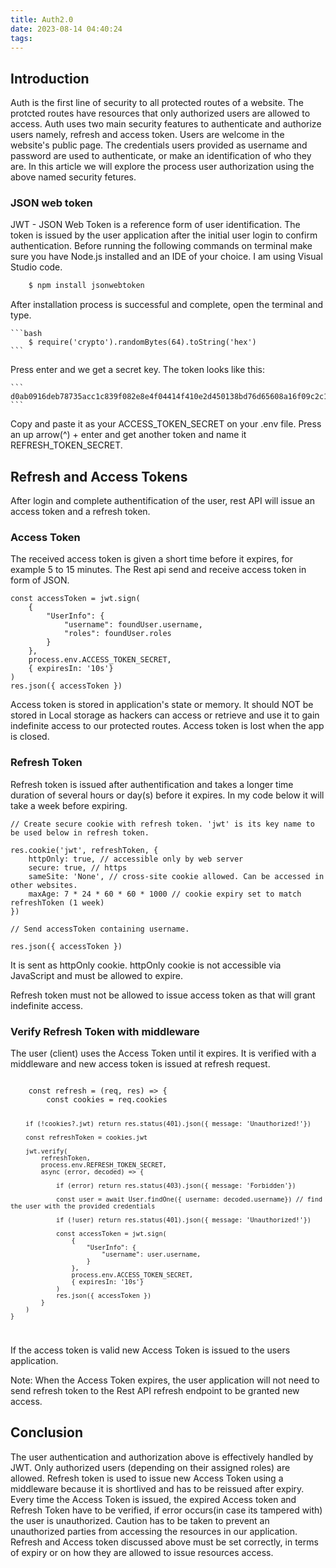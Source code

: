 ```yaml
---
title: Auth2.0
date: 2023-08-14 04:40:24
tags:
---
```


## Introduction

Auth is the first line of security to all protected routes of a website. The protcted routes have resources that only authorized users are allowed to access. Auth uses two main security features to authenticate and authorize users namely, refresh and access token. Users are welcome in the website's public page. The credentials users provided as username and password are used to authenticate, or make an identification of who they are. In this article we will explore the process user authorization using the above named security fetures.


### JSON web token

JWT - JSON Web Token is a reference form of user identification. The token is issued by the user application after the initial user login to confirm authentication. Before running the following commands on terminal make sure you have Node.js installed and an IDE of your choice. I am using Visual Studio code.

``` bash
    $ npm install jsonwebtoken
```

After installation process is successful and complete, open the terminal and type.

    ```bash
        $ require('crypto').randomBytes(64).toString('hex')
    ```
Press enter and we get a secret key. The token looks like this:

    ```
    d0ab0916deb78735acc1c839f082e8e4f04414f410e2d450138bd76d65608a16f09c2c1fb595ad06438c2c37b7773877c4724897ebe9d203e181c477b55ee75d
    ```

Copy and paste it as your ACCESS_TOKEN_SECRET on your .env file. Press an up arrow(^) + enter and get another token and name it REFRESH_TOKEN_SECRET.


## Refresh and Access Tokens

After login and complete authentification of the user, rest API will issue an access token and a refresh token.

### Access Token

The received access token is given a short time before it expires, for example 5 to 15 minutes. The Rest api send and receive access token in form of JSON.

    const accessToken = jwt.sign(
        {
            "UserInfo": {
                "username": foundUser.username,
                "roles": foundUser.roles
            }
        },
        process.env.ACCESS_TOKEN_SECRET,
        { expiresIn: '10s'}
    )
    res.json({ accessToken })

Access token is stored in application's state or memory. It should NOT be stored in Local storage as hackers can access or retrieve and use it to gain indefinite access to our protected routes. Access token is lost when the app is closed.

### Refresh Token

Refresh token is issued after authentification and takes a longer time duration of several hours or day(s) before it expires. In my code below it will take a week before expiring. 

    // Create secure cookie with refresh token. 'jwt' is its key name to be used below in refresh token.

    res.cookie('jwt', refreshToken, {
        httpOnly: true, // accessible only by web server
        secure: true, // https
        sameSite: 'None', // cross-site cookie allowed. Can be accessed in other websites.
        maxAge: 7 * 24 * 60 * 60 * 1000 // cookie expiry set to match refreshToken (1 week)
    })

    // Send accessToken containing username.

    res.json({ accessToken })

It is sent as httpOnly cookie. httpOnly cookie is not accessible via JavaScript and must be allowed to expire.

Refresh token must not be allowed to issue access token as that will grant indefinite access.

### Verify Refresh Token with middleware

The user (client) uses the Access Token until it expires. It is verified with a middleware and new access token is issued at refresh request.

<code>
    const refresh = (req, res) => {
        const cookies = req.cookies

        if (!cookies?.jwt) return res.status(401).json({ message: 'Unauthorized!'})

        const refreshToken = cookies.jwt

        jwt.verify(
            refreshToken,
            process.env.REFRESH_TOKEN_SECRET,
            async (error, decoded) => {

                if (error) return res.status(403).json({ message: 'Forbidden'})

                const user = await User.findOne({ username: decoded.username}) // find the user with the provided credentials

                if (!user) return res.status(401).json({ message: 'Unauthorized!'})

                const accessToken = jwt.sign(
                    {
                        "UserInfo": {
                            "username": user.username,
                        }
                    },
                    process.env.ACCESS_TOKEN_SECRET,
                    { expiresIn: '10s'}
                )
                res.json({ accessToken })
            }
        )
    }
</code>

If the access token is valid new Access Token is issued to the users application. 

Note: When the Access Token expires, the user application will not need to send refresh token to the Rest API refresh endpoint to be granted new access.

## Conclusion

The user authentication and authorization above is effectively handled by JWT. Only authorized users (depending on their assigned roles) are allowed. Refresh token is used to issue new Access Token using a middleware because it is shortlived and has to be reissued after expiry. Every time the Access Token is issued, the expired Access token and Refresh Token have to be verified, if error occurs(in case its tampered with) the user is unauthorized. Caution has to be taken to prevent an unauthorized parties from accessing the resources in our application. Refresh and Access token discussed above must be set correctly, in terms of expiry or on how they are allowed to issue resources access. 


<script async src="https://talk.hyvor.com/embed/embed.js" type="module"></script>
<hyvor-talk-comments website-id="9346" page-id=""></hyvor-talk-comments>